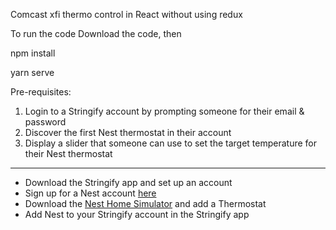 Comcast xfi thermo control in React without using redux

To run the code Download the code, then

npm install

yarn serve

Pre-requisites:

1. Login to a Stringify account by prompting someone for their email & password
2. Discover the first Nest thermostat in their account
3. Display a slider that someone can use to set the target temperature for their Nest thermostat

---


* Download the Stringify app and set up an account
* Sign up for a Nest account [here](https://home.nest.com/)
* Download the [Nest Home Simulator](https://developers.nest.com/documentation/cloud/home-simulator) and add a Thermostat
* Add Nest to your Stringify account in the Stringify app
